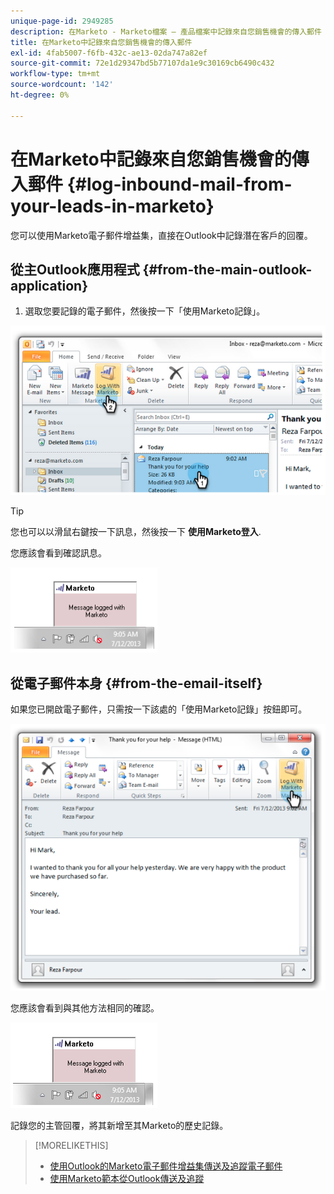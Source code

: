 ```yaml
---
unique-page-id: 2949285
description: 在Marketo - Marketo檔案 — 產品檔案中記錄來自您銷售機會的傳入郵件
title: 在Marketo中記錄來自您銷售機會的傳入郵件
exl-id: 4fab5007-f6fb-432c-ae13-02da747a82ef
source-git-commit: 72e1d29347bd5b77107da1e9c30169cb6490c432
workflow-type: tm+mt
source-wordcount: '142'
ht-degree: 0%

---
```


# 在Marketo中記錄來自您銷售機會的傳入郵件 {#log-inbound-mail-from-your-leads-in-marketo}

您可以使用Marketo電子郵件增益集，直接在Outlook中記錄潛在客戶的回覆。

## 從主Outlook應用程式 {#from-the-main-outlook-application}

1. 選取您要記錄的電子郵件，然後按一下「使用Marketo記錄」。

![](assets/image2014-9-23-17-3a12-3a44.png)

>[!TIP]
>
>您也可以以滑鼠右鍵按一下訊息，然後按一下 **使用Marketo登入**.

您應該會看到確認訊息。

![](assets/image2014-9-23-17-3a13-3a39.png)

## 從電子郵件本身 {#from-the-email-itself}

如果您已開啟電子郵件，只需按一下該處的「使用Marketo記錄」按鈕即可。

![](assets/image2014-9-23-17-3a14-3a14.png)

您應該會看到與其他方法相同的確認。

![](assets/image2014-9-23-17-3a14-3a29.png)

記錄您的主管回覆，將其新增至其Marketo的歷史記錄。

>[!MORELIKETHIS]
>
>* [使用Outlook的Marketo電子郵件增益集傳送及追蹤電子郵件](/help/marketo/product-docs/marketo-sales-insight/msi-outlook-plugin/send-and-track-an-email-with-the-email-add-in-for-outlook.md)
>* [使用Marketo範本從Outlook傳送及追蹤](/help/marketo/product-docs/marketo-sales-insight/msi-outlook-plugin/send-and-track-from-outlook-using-a-marketo-template.md)

